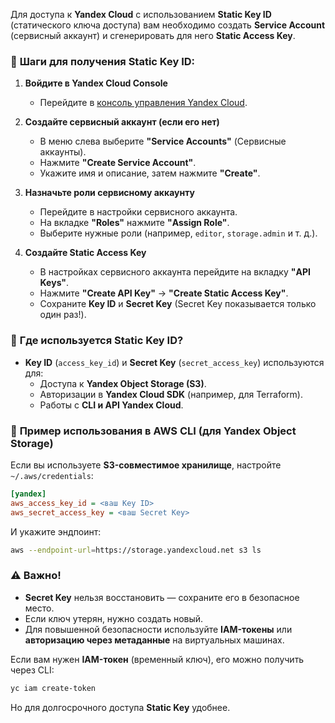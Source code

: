 Для доступа к **Yandex Cloud** с использованием **Static Key ID** (статического ключа доступа) вам необходимо создать **Service Account** (сервисный аккаунт) и сгенерировать для него **Static Access Key**.  

### 🔹 **Шаги для получения Static Key ID:**
1. **Войдите в Yandex Cloud Console**  
   - Перейдите в [консоль управления Yandex Cloud](https://console.cloud.yandex.ru/).  

2. **Создайте сервисный аккаунт (если его нет)**  
   - В меню слева выберите **"Service Accounts"** (Сервисные аккаунты).  
   - Нажмите **"Create Service Account"**.  
   - Укажите имя и описание, затем нажмите **"Create"**.  

3. **Назначьте роли сервисному аккаунту**  
   - Перейдите в настройки сервисного аккаунта.  
   - На вкладке **"Roles"** нажмите **"Assign Role"**.  
   - Выберите нужные роли (например, `editor`, `storage.admin` и т. д.).  

4. **Создайте Static Access Key**  
   - В настройках сервисного аккаунта перейдите на вкладку **"API Keys"**.  
   - Нажмите **"Create API Key"** → **"Create Static Access Key"**.  
   - Сохраните **Key ID** и **Secret Key** (Secret Key показывается только один раз!).  

### 🔹 **Где используется Static Key ID?**  
- **Key ID** (`access_key_id`) и **Secret Key** (`secret_access_key`) используются для:  
  - Доступа к **Yandex Object Storage (S3)**.  
  - Авторизации в **Yandex Cloud SDK** (например, для Terraform).  
  - Работы с **CLI и API Yandex Cloud**.  

### 🔹 **Пример использования в AWS CLI (для Yandex Object Storage)**  
Если вы используете **S3-совместимое хранилище**, настройте `~/.aws/credentials`:  
```ini
[yandex]
aws_access_key_id = <ваш Key ID>
aws_secret_access_key = <ваш Secret Key>
```
И укажите эндпоинт:  
```bash
aws --endpoint-url=https://storage.yandexcloud.net s3 ls
```

### ⚠️ **Важно!**  
- **Secret Key** нельзя восстановить — сохраните его в безопасное место.  
- Если ключ утерян, нужно создать новый.  
- Для повышенной безопасности используйте **IAM-токены** или **авторизацию через метаданные** на виртуальных машинах.  

Если вам нужен **IAM-токен** (временный ключ), его можно получить через CLI:  
```bash
yc iam create-token
```
Но для долгосрочного доступа **Static Key** удобнее.  

